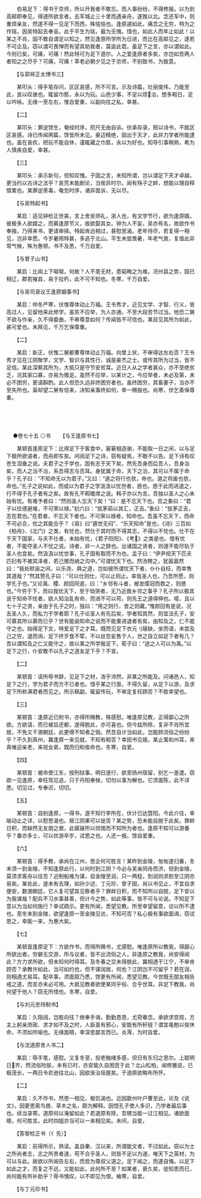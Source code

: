 <!-- { "loadSidebar": true } -->
　　伯易足下：得书于京师，所以开我者不敢忘。而人事纷纷，不得修报。以为到高邮即奉见，得道所欲言者。去军城止三十里而遇亲舟，遂挽以北。念还军中，则重烦亲友，然遂不得一见足下而西，殊悒悒也。逢原遽如此，痛念之无穷，特为之作铭，因吴特起去奉呈。此于平生为铭，最为无愧。惜也，如此人而年止如此！以某之不肖，固不敢自谓足以知之，然见逢原所学所为日进，而比在高邮见之，遂若不可企及。窃以谓可畏惮而有望其助我者，莫逾此君。虽足下之言，亦以谓如此。今则已矣，可痛，可痛！然此特可为足下道尔。人之爱逢原者多矣，亦岂如吾两人者知之之尽乎？可痛，可痛！莘老必朝夕见之于京师，不别致书，为致意。

　　【与郭祥正太博书三】

　　某叩头：得手笔存问，区区哀感，所不可言。示及诗篇，壮丽俊伟，乃能至此，良以叹骇也。辄留巾匦，永以为玩。山邑少事，不足以烦治，想多暇日，足以吟咏。无缘一至左右，惟自爱重，以副向往之私，幸甚。

　　【二】

　　某叩头：罪逆馀生，奄经时序，咫尺无由自诉。伏承存录，贶以诗书，不胜区区哀感。诗已传闻两篇，馀皆所未见。豪迈精绝，固出于天才，此非力学者所能逮也。虽在哀疚，把玩不能自休，谨辄藏之巾匦，永以为好也。知导引事稍熟，希为人慎疾自爱，幸甚。

　　【三】

　　某叩头：承示新句，但知叹愧。子固之言，未知所谓，岂以谓足下天才卓越，更当约以古诗之法乎？哀荒未能剧论，当俟异时尔。闻有殇子之衅，想能以理自释情累也。某罪逆荼毒，奄忽时序，诸非面诉，无以尽。

　　【与吴特起书】

　　某启：适见钟检正世美，言上舍吴师礼，浙人也，有文学节行，欲为逢原婿。彼极多人欲婿之，而慕逢原节义，故欲娶其女。钟为人不妄，吴亦有名，故欲作书奉报。乃得来书，更请审择。特起肯远相过，甚慰思渴。老年待尽，若复得一相见，岂非幸愿。今岁暑雨特甚，多逃于北山。平生未尝畏暑，年老气衰，复值此非常气候，殊为惫顿。书不及悉，千万自爱。

　　【与曾子山书】

　　某启：比闻上下呶呶，何故？人不患无材，患韬晦之为难。况州县之势，固已相辽，郡若摧县，易于拉朽，此不可不知也。冬寒，千万自爱。

　　【与吴司录议王逢原姻事书】

　　某启：仲冬严寒，伏惟尊体动止万福。王令秀才，近见文学、才智、行义，皆高过人，见留他来此修学。虽贫不应举，为人亦通，不至大段苦节过当。他恐二舅不欲与作亲，久不得委曲，不审尊意如何？传闻皆不可信也。某目见其所为如此，甚可爱也。未拜见，千万乞保尊重。

　　【二】

　　某启：新正，伏惟二舅都曹尊体动止万福。向曾上状，不审得达左右否？王令秀才见在江阴聚学，文学、智识与其性行，诚是豪杰之士。或传其所为过当，皆不足信。某此深察其所为，大抵只是守节安贫耳。近日人从之学者甚众，亦不至绝贫乏，况其家口寡，亦易为赡足。虽然不应举，以某计之，今应举者，未必及第，未必不困穷，更请斟酌。此人但恐久远非终困穷者也。虽终困穷，其畜妻子，当亦不至失所也。渠却望二舅有信来，决知亲事终如何，幸一赐报也。尚寒，伏乞善保尊重。 
　

　




　

　
●卷七十五
◎书
　　【与王逢原书七】

　　某顿首逢原足下：比得足下于客食中，窘窘相造谢，不能取一日之闲，以与足下极所欲语者，而舟即东矣。间阅足下之诗，窃有疑焉，不敢不以告。足下诗有叹苍生泪垂之说。夫君子之于学也，固有志于天下矣，然先吾身而后吾人，吾身治矣，而人之治不治，系吾得志与否耳。身犹属于命，天下之治，其可以不属于命乎？孔子曰：“不知命无以为君子。”又曰：“道之将行也欤，命也。道之将废也欤，命也。”孔子之说如此，而或以为君子之学汲汲以忧世者，惑也。惑于此而进退之，行不得于孔子者有之矣。故有孔不暇暖席之说。韩子亦以为言。吾独以圣人之心未始有忧。有难予者曰：“然则圣人忘天下矣！”曰：是不忘天下也。否之象曰：“君子以俭德避难，不可荣以禄。”初六曰：“拔茅茹以其汇，正吉。”象曰：“拔茅正吉，志在君也。”在君者，不忘天下者也。不可荣以禄者，知命也。吾虽不忘天下，而命不可必合，忧之其能合乎？《易》曰“遁世无闷”、“乐天知命”是也，《诗》三百如《柏舟》、《北门》之类，有忧也，然仕于其时而不得其志，不得以不忧也。仕不在于天下国家，与夫不仕者，未始有忧，《君子阳阳》、《考》之类是也。借有忧者，不能夺圣人不忧之说。诗者，非一人之辞也。出诸国之贤者，则道不能尽轨于圣人也宜矣。然汲汲以忧世事，孔子固有取而不为也。孟子曰：“伊尹视天下匹夫匹妇有不被其泽者，若己推而纳之沟中。”可谓忧天下也。然汤聘之，犹嚣嚣然曰：“我处畎亩之间，以乐尧、舜之道，岂如彼所谓忧天下者，仆仆自枉，而幸售其道哉？”然其赞孔子曰：“可以仕则仕，可以止则止。率皆圣人也，乃吾所愿，则学孔子也。”又论禹、稷、颜回同道，曰：“乡邻有斗者，被发缨冠而救之，则惑也。”今穷于下，而曰我忧天下，至于恸哭者，无乃近救乡邻之事乎？孔子所以极其说于知命不忧者，欲人知治乱有命，而进不可以苟，则先王之道得伸也。噫，且以七十子之贤，亲由于孔子之时，独曰：“用之则行，舍之则藏。”惟颜回有是说，况去圣人久，而私力于学者耶？孔子论圣人有先后矣，学者知其然，则宜法孔子，安可慕其所以慕而已乎？世有能谕知命之说而不能重进退者有矣，由知及之，仁不能守之也。始得足下文，特爱足下之才耳。既而见足下衣元刂屦缺，坐而语，未尝及己之穷，退而询，足下终岁食不荤，不以丝忽妄售于人，世之自立如足下者有几？吾以谓知及之仁又能守之，故以某之所学报足下。荀子曰：“途之人可以为禹。”以足下之行，仆安敢不以孔子之道友足下乎？不宣。

　　【二】

　　某顿首：读所辱书辞，见足下之材，浩乎沛然，非某之所能及。问诸邑人，知足下之行，学为君子而方不已者也。惜乎某之行亟，不得久留，从足下以游，及求足下所称满君者而见之。所示稿副，辄留传玩，不审定复枉顾否？不胜幸望也。

　　【三】

　　某顿首：逢原近已附书，亦得所赐教，殊感慰。唯逢原见教，正得鄙心之所欲。方欲请，而已被旨还都，遂得脱此，亦可喜也。但今兹所除，复非不肖所宜居，不免又干溷朝廷，此更增不知者之毁。然吾自计当如此，岂能顾流俗之纷纷乎？不久到真州，冀逢原一来见就，不知有暇否？幸因书见报。某止寓和州耳，来真唯迎亲老，来视女弟，既而归和俟命也。冬寒，自爱。

　　【四】

　　某顿首：被命使江东，按刑狱事。明日遂行，欲至扬州宿留，别乞一差遣。窃欲一见逢原，幸枉驾见追，只于丹阳奉候，切勿以事为解也。它须面陈，此不详悉。切见过，专奉迟，切切。

　　【五】

　　某顿首：自别逢原，一得书，遂不知行李所在，伏计已达暨阳。今此介往，幸喻动止之详，以慰思渴也。居江阴果可以徙否？某之势，恐未能自脱于此矣。罪衅日积，而缺然无友朋之救，此寤寐所以怵惕而不知所为者也。逢原不知可以游番乎？番亦多士，可以优游卒岁，试思之也。人还一报。馀自爱重。

　　【六】

　　某顿首：得手教，承尚在江州，思企何可胜言！某昨到金陵，匆匆遂归番，冬末须一到金陵，不知逢原此行，以何时到江阴？今必与吴亲同舟而济，但到金陵，莫须求客舟以往否？近制船难为谋，自金陵至润，只一两程，到润则求舫至江阴亦易矣。某处此，遂未有去理，如孙少述、丁元珍、曾子固，尚以书见止，不宜自求便安，数溷朝廷，它人复可望其见察者乎？罪衅日积，而不知所以自脱，足下安以为我谋哉？配兵不习水事甚善，但计今之势，如此等事，皆不可与论说。不知足下意以为当如何施行？幸试疏示。更有所闻，悉望见教。所至幸望留意，访以所不逮也。至冬末到金陵，欲望逢原一至金陵见访，不知可否？私心极有事欲面谒，窃试思之，幸能一来，为惠大矣。

　　【七】

　　某顿首逢原足下：方欲作书，而得所赐书，尤感慰。唯逢原所以教我，得鄙心所欲出者。穷僻无交游，所与议者，皆不出流俗之人，非逢原之教我，尚安得闻此？方力求所欲，但未知何时得耳。及冬春之交未得脱此，冀相遇于江宁，不审肯顾否？承教许如此，当可如约也，但不谋润居，何也？江阴岂不可留乎？若在润，则相遇尤易耳。配卒事，须面叙乃悉，馀更有所闻，悉望见教。今世既无朋友相告戒之道，而言亦未必可用。大抵见教者欲使某同乎俗、合乎世耳。非足下教我，尚何望于他人？窃无所惜也。冬寒，自爱。

　　【与刘元忠待制书】

　　某启：久阻阔，岂胜向往？继奉手诲，勤勤恳恳，尤荷眷念。承欲求宫观，方主上躬亲庶政、求才如不及之时，人臣虽有邪心，安能有所轩轾？谓宜黾勉以俟休命，不须如所喻也。无缘面晤，幸深思鄙言而已。炎溽，为时自爱。

　　【与沈道原舍人书二】

　　某启：辱手笔，感慰。又复冬至，投老触绪多感，但日有东归之思尔。上聪明日齐，然流俗险肤，未有已时，亦安能久自困苦于此？北山松柏，闻修雅说，已极茂长，一两日令俞逊往北山，因欲渐治垣屋矣。于道原欲略布所怀。

　　【二】

　　某启：久不作书，然思一相见，极饥渴也。近因歙州叶户曹至此，论及《说文》，因更思索鸟兽、草木之名，颇为解释。因悟孔子使人多识，乃学者最后事也。续当录寄。道原何以淹留如此？若道原有除，吾甥当能一过江相见。诸欲面晤，何可胜言。此时四姐亦当可以一来相见矣。未间，自爱。

　　【答黎检正书（亻先）】

　　某启：前得所示，熟读。盖自秦、汉以来，所谓能文者，不过如此。窃以为士之所尚者志，志之所贵者道，苟不合乎圣人，则皆不足以为道，唯天下之英材，为可以与此。故欲以所闻告左右，而尝为尊叔父道之。足下闻之，而遂自悔。以足下如此之才，而复之不远，又能如此，此何所不至？如某者，衰久矣，徒知思而已，尚何能有所补助乎？辱书愧叹，以不即见为恨。飨寒，自爱。

　　【与丁元珍书】

